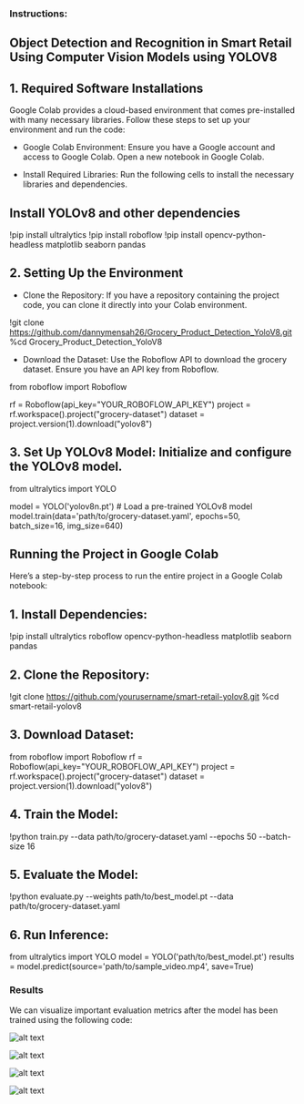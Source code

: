 ### Instructions:

## Object Detection and Recognition in Smart Retail Using Computer Vision Models using YOLOV8
## 1. Required Software Installations

Google Colab provides a cloud-based environment that comes pre-installed with many necessary libraries. Follow these steps to set up your environment and run the code:

- Google Colab Environment: Ensure you have a Google account and access to Google Colab. Open a new notebook in Google Colab.

- Install Required Libraries: Run the following cells to install the necessary libraries and dependencies.


## Install YOLOv8 and other dependencies
!pip install ultralytics
!pip install roboflow
!pip install opencv-python-headless matplotlib seaborn pandas


## 2. Setting Up the Environment

- Clone the Repository: If you have a repository containing the project code, you can clone it directly into your Colab environment.

!git clone https://github.com/dannymensah26/Grocery_Product_Detection_YoloV8.git
%cd Grocery_Product_Detection_YoloV8

- Download the Dataset: Use the Roboflow API to download the grocery dataset. Ensure you have an API key from Roboflow.

from roboflow import Roboflow

rf = Roboflow(api_key="YOUR_ROBOFLOW_API_KEY")
project = rf.workspace().project("grocery-dataset")
dataset = project.version(1).download("yolov8")

## 3. Set Up YOLOv8 Model: Initialize and configure the YOLOv8 model.
from ultralytics import YOLO

model = YOLO('yolov8n.pt')  # Load a pre-trained YOLOv8 model
model.train(data='path/to/grocery-dataset.yaml', epochs=50, batch_size=16, img_size=640)


## Running the Project in Google Colab

Here’s a step-by-step process to run the entire project in a Google Colab notebook:

## 1. Install Dependencies:

!pip install ultralytics roboflow opencv-python-headless matplotlib seaborn pandas

## 2. Clone the Repository:

!git clone https://github.com/yourusername/smart-retail-yolov8.git
%cd smart-retail-yolov8

## 3. Download Dataset:

from roboflow import Roboflow
rf = Roboflow(api_key="YOUR_ROBOFLOW_API_KEY")
project = rf.workspace().project("grocery-dataset")
dataset = project.version(1).download("yolov8")

## 4. Train the Model:

!python train.py --data path/to/grocery-dataset.yaml --epochs 50 --batch-size 16


## 5. Evaluate the Model:

!python evaluate.py --weights path/to/best_model.pt --data path/to/grocery-dataset.yaml

## 6. Run Inference:

from ultralytics import YOLO
model = YOLO('path/to/best_model.pt')
results = model.predict(source='path/to/sample_video.mp4', save=True)


### Results

We can visualize important evaluation metrics after the model has been trained using the following code:

![alt text](image-2.png)

![alt text](image-3.png)

![alt text](image-4.png)

![alt text](image-5.png)











